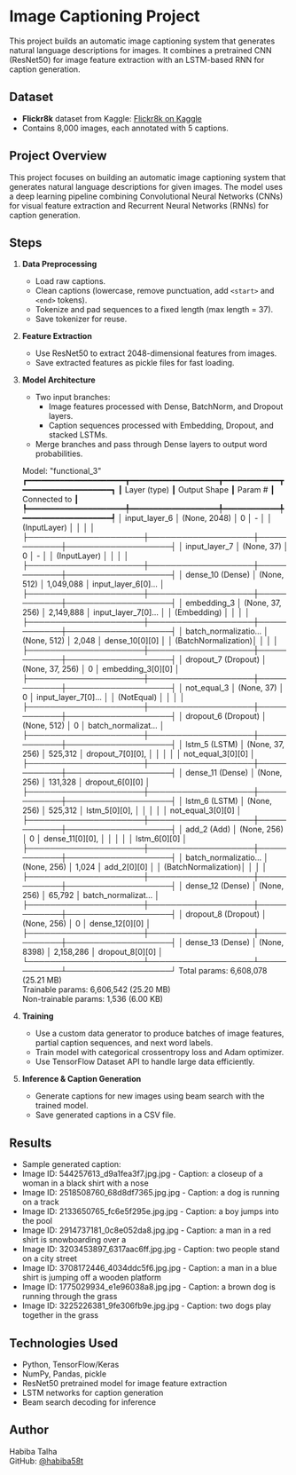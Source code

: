 # Image Captioning Project

This project builds an automatic image captioning system that generates natural language descriptions for images. It combines a pretrained CNN (ResNet50) for image feature extraction with an LSTM-based RNN for caption generation.

## Dataset

- **Flickr8k** dataset from Kaggle: [Flickr8k on Kaggle](https://www.kaggle.com/datasets/adityajn105/flickr8k)
- Contains 8,000 images, each annotated with 5 captions.

## Project Overview

This project focuses on building an automatic image captioning system that generates natural language descriptions for given images. The model uses a deep learning pipeline combining Convolutional Neural Networks (CNNs) for visual feature extraction and Recurrent Neural Networks (RNNs) for caption generation.

## Steps

1. **Data Preprocessing**
   - Load raw captions.
   - Clean captions (lowercase, remove punctuation, add `<start>` and `<end>` tokens).
   - Tokenize and pad sequences to a fixed length (max length = 37).
   - Save tokenizer for reuse.

2. **Feature Extraction**
   - Use ResNet50 to extract 2048-dimensional features from images.
   - Save extracted features as pickle files for fast loading.

3. **Model Architecture**
   - Two input branches:  
     - Image features processed with Dense, BatchNorm, and Dropout layers.  
     - Caption sequences processed with Embedding, Dropout, and stacked LSTMs.  
   - Merge branches and pass through Dense layers to output word probabilities.

   Model: "functional_3"
┏━━━━━━━━━━━━━━━━━━━━━┳━━━━━━━━━━━━━━━━━━━┳━━━━━━━━━━━━┳━━━━━━━━━━━━━━━━━━━┓
┃ Layer (type)        ┃ Output Shape      ┃    Param # ┃ Connected to      ┃
┡━━━━━━━━━━━━━━━━━━━━━╇━━━━━━━━━━━━━━━━━━━╇━━━━━━━━━━━━╇━━━━━━━━━━━━━━━━━━━┩
│ input_layer_6       │ (None, 2048)      │          0 │ -                 │
│ (InputLayer)        │                   │            │                   │
├─────────────────────┼───────────────────┼────────────┼───────────────────┤
│ input_layer_7       │ (None, 37)        │          0 │ -                 │
│ (InputLayer)        │                   │            │                   │
├─────────────────────┼───────────────────┼────────────┼───────────────────┤
│ dense_10 (Dense)    │ (None, 512)       │  1,049,088 │ input_layer_6[0]… │
├─────────────────────┼───────────────────┼────────────┼───────────────────┤
│ embedding_3         │ (None, 37, 256)   │  2,149,888 │ input_layer_7[0]… │
│ (Embedding)         │                   │            │                   │
├─────────────────────┼───────────────────┼────────────┼───────────────────┤
│ batch_normalizatio… │ (None, 512)       │      2,048 │ dense_10[0][0]    │
│ (BatchNormalization)│                   │            │                   │
├─────────────────────┼───────────────────┼────────────┼───────────────────┤
│ dropout_7 (Dropout) │ (None, 37, 256)   │          0 │ embedding_3[0][0] │
├─────────────────────┼───────────────────┼────────────┼───────────────────┤
│ not_equal_3         │ (None, 37)        │          0 │ input_layer_7[0]… │
│ (NotEqual)          │                   │            │                   │
├─────────────────────┼───────────────────┼────────────┼───────────────────┤
│ dropout_6 (Dropout) │ (None, 512)       │          0 │ batch_normalizat… │
├─────────────────────┼───────────────────┼────────────┼───────────────────┤
│ lstm_5 (LSTM)       │ (None, 37, 256)   │    525,312 │ dropout_7[0][0],  │
│                     │                   │            │ not_equal_3[0][0] │
├─────────────────────┼───────────────────┼────────────┼───────────────────┤
│ dense_11 (Dense)    │ (None, 256)       │    131,328 │ dropout_6[0][0]   │
├─────────────────────┼───────────────────┼────────────┼───────────────────┤
│ lstm_6 (LSTM)       │ (None, 256)       │    525,312 │ lstm_5[0][0],     │
│                     │                   │            │ not_equal_3[0][0] │
├─────────────────────┼───────────────────┼────────────┼───────────────────┤
│ add_2 (Add)         │ (None, 256)       │          0 │ dense_11[0][0],   │
│                     │                   │            │ lstm_6[0][0]      │
├─────────────────────┼───────────────────┼────────────┼───────────────────┤
│ batch_normalizatio… │ (None, 256)       │      1,024 │ add_2[0][0]       │
│ (BatchNormalization)│                   │            │                   │
├─────────────────────┼───────────────────┼────────────┼───────────────────┤
│ dense_12 (Dense)    │ (None, 256)       │     65,792 │ batch_normalizat… │
├─────────────────────┼───────────────────┼────────────┼───────────────────┤
│ dropout_8 (Dropout) │ (None, 256)       │          0 │ dense_12[0][0]    │
├─────────────────────┼───────────────────┼────────────┼───────────────────┤
│ dense_13 (Dense)    │ (None, 8398)      │  2,158,286 │ dropout_8[0][0]   │
└─────────────────────┴───────────────────┴────────────┴───────────────────┘
Total params: 6,608,078 (25.21 MB)  
Trainable params: 6,606,542 (25.20 MB)  
Non-trainable params: 1,536 (6.00 KB)


4. **Training**
   - Use a custom data generator to produce batches of image features, partial caption sequences, and next word labels.
   - Train model with categorical crossentropy loss and Adam optimizer.
   - Use TensorFlow Dataset API to handle large data efficiently.

5. **Inference & Caption Generation**
   - Generate captions for new images using beam search with the trained model.
   - Save generated captions in a CSV file.

## Results
- Sample generated caption:  
- Image ID: 544257613_d9a1fea3f7.jpg.jpg - Caption: a closeup of a woman in a black shirt with a nose
- Image ID: 2518508760_68d8df7365.jpg.jpg - Caption: a dog is running on a track
- Image ID: 2133650765_fc6e5f295e.jpg.jpg - Caption: a boy jumps into the pool
- Image ID: 2914737181_0c8e052da8.jpg.jpg - Caption: a man in a red shirt is snowboarding over a
- Image ID: 3203453897_6317aac6ff.jpg.jpg - Caption: two people stand on a city street
- Image ID: 3708172446_4034ddc5f6.jpg.jpg - Caption: a man in a blue shirt is jumping off a wooden platform
- Image ID: 1775029934_e1e96038a8.jpg.jpg - Caption: a brown dog is running through the grass
- Image ID: 3225226381_9fe306fb9e.jpg.jpg - Caption: two dogs play together in the grass

## Technologies Used

- Python, TensorFlow/Keras  
- NumPy, Pandas, pickle  
- ResNet50 pretrained model for image feature extraction  
- LSTM networks for caption generation  
- Beam search decoding for inference

## Author

Habiba Talha  
GitHub: [@habiba58t](https://github.com/habiba58t)
